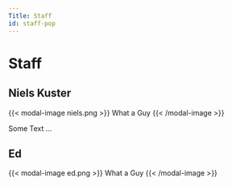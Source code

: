 ```yaml
---
Title: Staff
id: staff-pop
---
```

# Staff

## Niels Kuster
{{< modal-image niels.png >}}
What a Guy
{{< /modal-image >}}

Some Text ...

## Ed

{{< modal-image ed.png >}}
What a Guy
{{< /modal-image >}}
